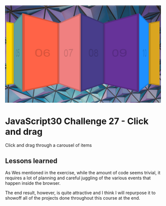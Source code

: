 ![JS27](js27.png)
# JavaScript30 Challenge 27 - Click and drag
Click and drag through a carousel of items

## Lessons learned

As Wes mentioned in the exercise, while the amount of code seems trivial, it requires a lot of planning and careful juggling of the various events that happen inside the browser.

The end result, however, is quite attractive and I think I will repurpose it to showoff all of the projects done throughout this course at the end.